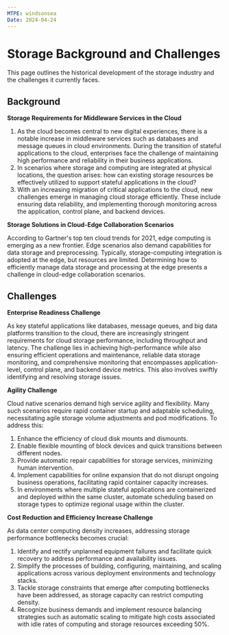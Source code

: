 ```yaml
---
MTPE: windsonsea
Date: 2024-04-24
---
```


# Storage Background and Challenges

This page outlines the historical development of the storage industry and the challenges it currently faces.

## Background

**Storage Requirements for Middleware Services in the Cloud**

1. As the cloud becomes central to new digital experiences, there is a notable increase in middleware services such as databases and message queues in cloud environments. During the transition of stateful applications to the cloud, enterprises face the challenge of maintaining high performance and reliability in their business applications.
2. In scenarios where storage and computing are integrated at physical locations, the question arises: how can existing storage resources be effectively utilized to support stateful applications in the cloud?
3. With an increasing migration of critical applications to the cloud, new challenges emerge in managing cloud storage efficiently. These include ensuring data reliability, and implementing thorough monitoring across the application, control plane, and backend devices.

**Storage Solutions in Cloud-Edge Collaboration Scenarios**

According to Gartner's top ten cloud trends for 2021, edge computing is emerging as a new frontier. Edge scenarios also demand capabilities for data storage and preprocessing. Typically, storage-computing integration is adopted at the edge, but resources are limited. Determining how to efficiently manage data storage and processing at the edge presents a challenge in cloud-edge collaboration scenarios.

## Challenges

**Enterprise Readiness Challenge**

As key stateful applications like databases, message queues, and big data platforms transition to the cloud, there are increasingly stringent requirements for cloud storage performance, including throughput and latency. The challenge lies in achieving high-performance while also ensuring efficient operations and maintenance, reliable data storage monitoring, and comprehensive monitoring that encompasses application-level, control plane, and backend device metrics. This also involves swiftly identifying and resolving storage issues.

**Agility Challenge**

Cloud native scenarios demand high service agility and flexibility. Many such scenarios require rapid container startup and adaptable scheduling, necessitating agile storage volume adjustments and pod modifications. To address this:

1. Enhance the efficiency of cloud disk mounts and dismounts.
2. Enable flexible mounting of block devices and quick transitions between different nodes.
3. Provide automatic repair capabilities for storage services, minimizing human intervention.
4. Implement capabilities for online expansion that do not disrupt ongoing business operations, facilitating rapid container capacity increases.
5. In environments where multiple stateful applications are containerized and deployed within the same cluster, automate scheduling based on storage types to optimize regional usage within the cluster.

**Cost Reduction and Efficiency Increase Challenge**

As data center computing density increases, addressing storage performance bottlenecks becomes crucial:

1. Identify and rectify unplanned equipment failures and facilitate quick recovery to address performance and availability issues.
2. Simplify the processes of building, configuring, maintaining, and scaling applications across various deployment environments and technology stacks.
3. Tackle storage constraints that emerge after computing bottlenecks have been addressed, as storage capacity can restrict computing density.
4. Recognize business demands and implement resource balancing strategies such as automatic scaling to mitigate high costs associated with idle rates of computing and storage resources exceeding 50%.
